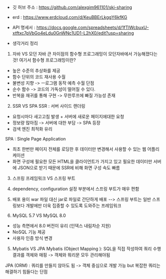 - 깃 허브 주소 : https://github.com/alexgim961101/ski-sharing
- erd        : https://www.erdcloud.com/d/KeuBBErLkggY6kfKG
- API 명세서 : https://docs.google.com/spreadsheets/d/1fTIWcbuxU-xtftxc7pVbGo4eLdu0GnWNc1UD1-L2hX0/edit?usp=sharing

- 생각거리 정리
1. 자바 VS 모던 자바
큰 차이점의 함수형 프로그래밍이 모던자바에서 가능해졌다는 것!
여기서 함수형 프로그래밍이란?
- 높은 수준의 추상화를 제공
- 함수 단위의 코드 재사용 수월
- 불변성 지향 -> ㅡ로그램 동작 예측 수월
단점
- 순수 함수 -> 코드의 가독성이 떨어질 수 있다.
- 반복을 재귀를 통해 구현 -> 무한루프에 빠질 가능성 존재

2. SSR VS SPA
SSR : 서버 사이드 랜더링 
- 요청시마다 새고고침 발생 + 서버에 새로운 페이지에대한 요청
- 정보량 많아짐 -> 서버에 대한 부담 -> SPA 등장
- 검색 엔진 최적화 유리

SPA : Single Page Application
- 최초 한번만 페이지 전체를 로딩한 후 데이터만 변경해서 사용할 수 있는 웹 어플리케이션 
- 화면 구성에 필요한 모든 HTML을 클라이언트가 가지고 있고 필요한 데이터만 서버에 JSON으로 받기 때문에 SSR에 비해 화면 구성 속도 빠름

3. 스프링 프레임워크 VS 스프링 부트
1. dependency, configuration 설정 부분에서 스프링 부트가 매우 편함
2. 배포 용이 war 파일 대신 jar로 파일로 간단하게 배포
--> 스프링 부트는 일반 스프링보다 개발에만 더욱 집중할 수 있도록 도와주는 프레임워크

4. MySQL 5.7 VS MySQL 8.0
- 성능 측면에서 8.0 버전이 유리 (인덱스 내림차순 지원)
- NoSQL 기능 제공
- 사용자 인증 방식 변경

5. Mybatis VS JPA
Mybatis (Object Mapping ): SQL을 직접 작성하여 쿼리 수행 결과를 객체와 매핑 -> 객체와 뭐리문 모두 관리해야됨

JPA (ORM) : 쿼리를 만들지 않아도 됨 -> 객체 중심으로 개발 가능 but 복잡한 쿼리는 해결하기 힘들다는 단점

